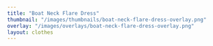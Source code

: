 ```yaml
---
title: "Boat Neck Flare Dress"
thumbnail: "/images/thumbnails/boat-neck-flare-dress-overlay.png"
overlay: "/images/overlays/boat-neck-flare-dress-overlay.png"
layout: clothes
---
```

